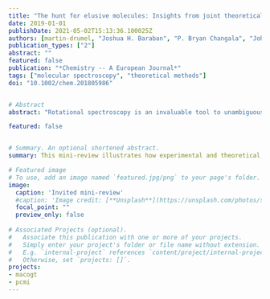 ```yaml
---
title: "The hunt for elusive molecules: Insights from joint theoretical and experimental investigations"
date: 2019-01-01
publishDate: 2021-05-02T15:13:36.100025Z
authors: [martin-drumel, "Joshua H. Baraban", "P. Bryan Changala", "John F. Stanton", "Michael C. McCarthy"]
publication_types: ["2"]
abstract: ""
featured: false
publication: "*Chemistry -- A European Journal*"
tags: ["molecular spectroscopy", "theoretical methods"]
doi: "10.1002/chem.201805986"


# Abstract
abstract: "Rotational spectroscopy is an invaluable tool to unambiguously determine the molecular structure of a species, and sometimes even to establish its very existence. This article illustrates how experimental and theoretical state-of-the-art tools can be used in tandem to investigate the rotational structure of molecules, with particular emphasis on those that have long remained elusive. The examples of three emblematic species — gauche-butadiene, disilicon carbide, and germanium dicarbide— highlight the close, mutually beneficial interaction between high-level theoretical calculations and sensitive microwave measurements. Prospects to detect still other elusive molecules of chemical and astronomical interest are discussed."

featured: false


# Summary. An optional shortened abstract.
summary: This mini-review illustrates how experimental and theoretical state-of-the-art tools can be used in tandem to investigate the rotational structure of molecules, with particular emphasis on those that have long remained elusive.

# Featured image
# To use, add an image named `featured.jpg/png` to your page's folder. 
image:
  caption: 'Invited mini-review'
  #caption: 'Image credit: [**Unsplash**](https://unsplash.com/photos/s9CC2SKySJM)'
  focal_point: ""
  preview_only: false
  
# Associated Projects (optional).
#   Associate this publication with one or more of your projects.
#   Simply enter your project's folder or file name without extension.
#   E.g. `internal-project` references `content/project/internal-project/index.md`.
#   Otherwise, set `projects: []`.
projects:
- macogt
- pcmi
---
```


